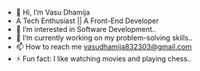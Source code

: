 - 👋 Hi, I’m Vasu Dhamija
- A Tech Enthusiast || A Front-End Developer
- 👀 I’m interested in Software Development..
- 🌱 I’m currently working on my problem-solving skills..
- 📫 How to reach me vasudhamija832303@gmail.com
- ⚡ Fun fact: I like watching movies and playing chess..

<!---
blitz303/blitz303 is a ✨ special ✨ repository because its `README.md` (this file) appears on your GitHub profile.
You can click the Preview link to take a look at your changes.
--->
